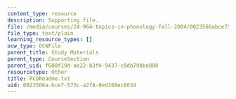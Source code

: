 ```yaml
---
content_type: resource
description: Supporting file.
file: /media/courses/24-964-topics-in-phonology-fall-2004/0023566abce7573ca2f80ed388ec6634_RCDReadme.txt
file_type: text/plain
learning_resource_types: []
ocw_type: OCWFile
parent_title: Study Materials
parent_type: CourseSection
parent_uid: f600f19d-ae22-b3f4-9437-c8db79bbe880
resourcetype: Other
title: RCDReadme.txt
uid: 0023566a-bce7-573c-a2f8-0ed388ec6634
---
```

